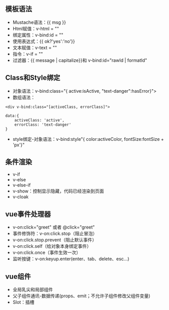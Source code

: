 ## 模板语法

- Mustache语法：{{ msg }}
- Html赋值：v-html = ""
- 绑定属性：v-bind:id = ""
- 使用表达式：{{ ok?'yes':'no'}}
- 文本赋值：v-text = ""
- 指令：v-if = ""
- 过滤器：{{ message | capitalize}}和 v-bind:id="rawId | formatId"

## Class和Style绑定

- 对象语法：v-bind:class="{ active:isActive, "text-danger":hasError}">
- 数组语法：

```
<div v-bind:class="[activeClass, errorClass]">
```

```
data:{
    activeClass: 'active',
    errorClass: 'text-danger'
}
```

- style绑定-对象语法：v-bind:style"{ color:activeColor, fontSize:fontSize + 'px'}"

## 条件渲染

- v-if
- v-else
- v-else-if
- v-show：控制显示隐藏，代码已经渲染到页面
- v-cloak

## vue事件处理器

- v-on:click="greet" 或者 @click="greet"
- 事件修饰符：v-on:click.stop（阻止冒泡）
- v-on:click.stop.prevent（阻止默认事件）
- v-on:click.self（给对象本身绑定事件）
- v-on:click.once（事件生效一次）
- 监听按键：v-on:keyup.enter(enter、tab、delete、esc...)

## vue组件

- 全局乳尖和局部组件
- 父子组件通讯-数据传递(props、emit；不允许子组件修改父组件变量)
- Slot：插槽